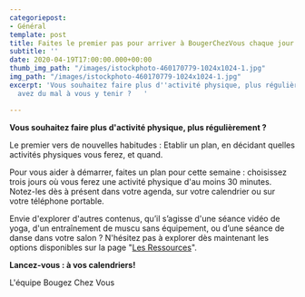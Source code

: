 ```yaml
---
categoriepost:
- Général
template: post
title: Faites le premier pas pour arriver à BougerChezVous chaque jour
subtitle: ''
date: 2020-04-19T17:00:00.000+00:00
thumb_img_path: "/images/istockphoto-460170779-1024x1024-1.jpg"
img_path: "/images/istockphoto-460170779-1024x1024-1.jpg"
excerpt: 'Vous souhaitez faire plus d''activité physique, plus régulièrement, mais
  avez du mal à vous y tenir ?   '

---
```

**Vous souhaitez faire plus d'activité physique, plus régulièrement ?**

Le premier vers de nouvelles habitudes : Etablir un plan, en décidant quelles activités physiques vous ferez, et quand.

Pour vous aider à démarrer, faites un plan pour cette semaine : choisissez trois jours où vous ferez une activité physique d'au moins 30 minutes. Notez-les dès à présent dans votre agenda, sur votre calendrier ou sur votre téléphone portable.

Envie d'explorer d'autres contenus, qu’il s’agisse d'une séance vidéo de yoga, d'un entraînement de muscu sans équipement, ou d’une séance de danse dans votre salon ? N'hésitez pas à explorer dès maintenant les options disponibles sur la page "[Les Ressources](https://kind-robin-60456.netlify.com/ressourcesOutils/ "les ressources")".

**Lancez-vous : à vos calendriers!**

L'équipe Bougez Chez Vous